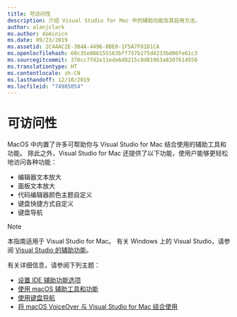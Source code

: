 ```yaml
---
title: 可访问性
description: 介绍 Visual Studio for Mac 中的辅助功能及其启用方法。
author: alanjclark
ms.author: dominicn
ms.date: 09/23/2019
ms.assetid: 2C4AAC2E-3B4A-4496-8BE0-1F5A7F81D1CA
ms.openlocfilehash: 60c35e886155163bff757b175d4233bd06fe61c3
ms.sourcegitcommit: 370cc7fd2e11ede6d8215c8d81963a8307614550
ms.translationtype: HT
ms.contentlocale: zh-CN
ms.lasthandoff: 12/10/2019
ms.locfileid: "74985054"
---
```

# <a name="accessibility"></a>可访问性

MacOS 中内置了许多可帮助你与 Visual Studio for Mac 结合使用的辅助工具和功能。  除此之外，Visual Studio for Mac 还提供了以下功能，使用户能够更轻松地访问各种功能：

* 编辑器文本放大
* 面板文本放大
* 代码编辑器颜色主题自定义
* 键盘快捷方式自定义
* 键盘导航

> [!NOTE]
> 本指南适用于 Visual Studio for Mac。 有关 Windows 上的 Visual Studio，请参阅 [Visual Studio 的辅助功能](/visualstudio/ide/reference/accessibility-features-of-visual-studio)。

有关详细信息，请参阅下列主题：

* [设置 IDE 辅助功能选项](accessibility-ide-options.md)
* [使用 macOS 辅助工具和功能](accessibility-macos.md)
* [使用键盘导航](accessibility-keyboard.md)
* [将 macOS VoiceOver 与 Visual Studio for Mac 结合使用](accessibility-voiceover.md)
